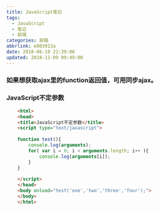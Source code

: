 ```yaml
---
title: JavaScript笔记
tags:
  - JavaScript
  - 笔记
  - 前端
categories: 前端
abbrlink: e803913a
date: 2018-06-19 22:39:00
updated: 2018-11-09 09:49:00
---
```


### 如果想获取ajax里的function返回值，可用同步ajax。

### JavaScript不定参数
``` html
    <html>
    <head>
    <title>JavaScript不定参数</title>
    <script type="text/javascript">
     
    function test(){
        console.log(arguments);
        for( var i = 0; i < arguments.length; i++ ){
            console.log(arguments[i]);
        }
    }
     
    </script>
    </head>
    <body onload="test('one','two','three','four');">
    </body>
    </html>
```